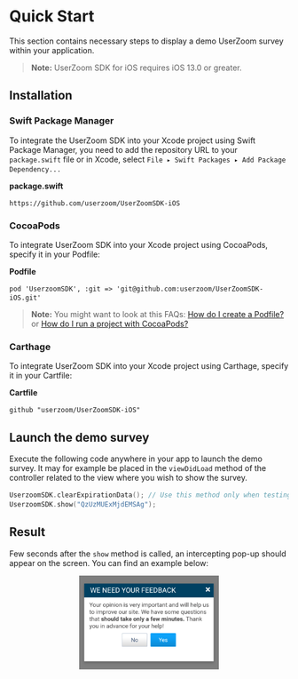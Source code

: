 # Quick Start

This section contains necessary steps to display a demo UserZoom survey within your application.

> **Note:** UserZoom SDK for iOS requires iOS 13.0 or greater.

## Installation

### Swift Package Manager

To integrate the UserZoom SDK into your Xcode project using Swift Package Manager, you need to add the repository URL to your `package.swift` file or in Xcode, select `File ▸ Swift Packages ▸ Add Package Dependency...`

**package.swift**
```
https://github.com/userzoom/UserZoomSDK-iOS
```

### CocoaPods

To integrate UserZoom SDK into your Xcode project using CocoaPods, specify it in your Podfile:

**Podfile**
```
pod 'UserzoomSDK', :git => 'git@github.com:userzoom/UserZoomSDK-iOS.git'
```

> **Note:** You might want to look at this FAQs: [How do I create a Podfile?](ios/sdk-ios-faq#how-do-i-create-a-podfile) 
 or [How do I run a project with CocoaPods?](ios/sdk-ios-faq#how-do-i-run-a-project-with-cocoapods)

### Carthage

To integrate UserZoom SDK into your Xcode project using Carthage, specify it in your Cartfile:

**Cartfile**
```
github "userzoom/UserZoomSDK-iOS"
```

## Launch the demo survey

Execute the following code anywhere in your app to launch the demo survey. It may for example be placed in the `viewDidLoad` method of the controller related to the view where you wish to show the survey.

``` swift
UserzoomSDK.clearExpirationData(); // Use this method only when testing!
UserzoomSDK.show("QzUzMUExMjdEMSAg");
```

## Result

Few seconds after the `show` method is called, an intercepting pop-up should appear on the screen. You can find an example below:

<img 
    alt="UserZoom intercept example"
    src="img/intercept-example.png"
    style="width: 50%; display:block; margin: auto;"
/>


